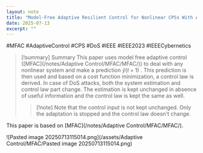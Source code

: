 ```yaml
---
layout: note
title: "Model-Free Adaptive Resilient Control for Nonlinear CPSs With Aperiodic Jamming Attacks"
date: 2025-07-13
excerpt: ""
---
```


#MFAC #AdaptiveControl #CPS #DoS #IEEE
#IEEE2023
#IEEECybernetics

>[!summary] Summary
>This paper uses model free adaptive control ([MFAC](/notes/Adaptive Control/MFAC/MFAC/)) to deal with any nonlinear system and make a prediction $\hat{y}(t+1)$ . This prediction is then used and based on a cost function minimization, a control law is derived.
>In case of DoS attacks, both the system estimation and control law part change. The estimation is kept unchanged in absence of useful information and the control law is kept the same as well.
>>[!note] Note that the control input is not kept unchanged. Only the adaptation is stopped and the control law doesn't change.

This paper is based on [MFAC](/notes/Adaptive Control/MFAC/MFAC/).

![Pasted image 20250713115014.png](/assets/Adaptive Control/MFAC/Pasted image 20250713115014.png)